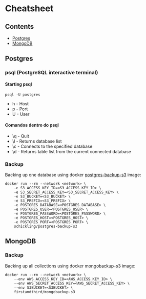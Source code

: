 # Cheatsheet

## Contents

- [Postgres](#postgres)
- [MongoDB](#mongodb)

## Postgres

### psql (PostgreSQL interactive terminal)

#### Starting psql
`psql -U postgres`

- h - Host
- p - Port
- U - User

#### Comandos dentro do psql
- \q - Quit
- \l - Returns database list
- \c <db> - Connects to the specified database
- \d - Returns table list from the current connected database

### Backup 

Backing up one database using docker [postgres-backup-s3](https://github.com/schickling/dockerfiles/tree/master/postgres-backup-s3) image:

```
docker run --rm --network <network> \
    -e S3_ACCESS_KEY_ID=<S3_ACCESS_KEY_ID> \
    -e S3_SECRET_ACCESS_KEY=<S3_SECRET_ACCESS_KEY> \
    -e S3_BUCKET=<S3_BUCKET> \
    -e S3_PREFIX=<S3_PREFIX> \
    -e POSTGRES_DATABASE=<POSTGRES_DATABASE> \
    -e POSTGRES_USER=<POSTGRES_USER> \
    -e POSTGRES_PASSWORD=<POSTGRES_PASSWORD> \
    -e POSTGRES_HOST=<POSTGRES_HOST> \
    -e POSTGRES_PORT=<POSTGRES_PORT> \
    schickling/postgres-backup-s3
```

## MongoDB

### Backup

Backing up all collections using docker [mongobackup-s3](https://github.com/firstandthird/mongobackup-s3) image:

```
docker run --rm --network <network> \
    --env AWS_ACCESS_KEY_ID=<AWS_ACCESS_KEY_ID> \
    --env AWS_SECRET_ACCESS_KEY=<AWS_SECRET_ACCESS_KEY> \
    --env S3BUCKET=<S3BUCKET> \
    firstandthird/mongobackup-s3
```